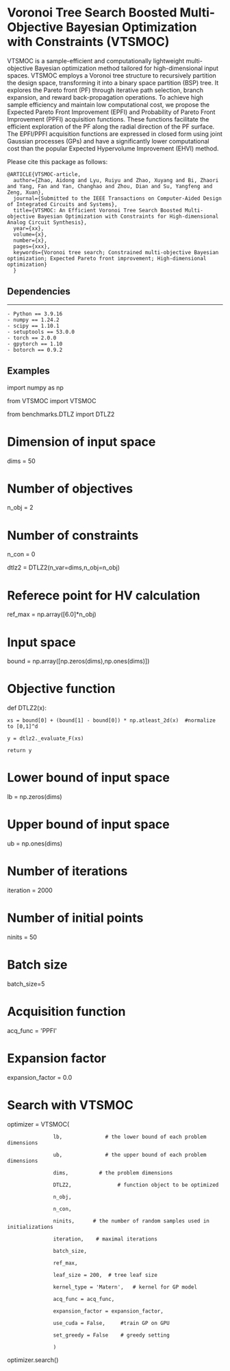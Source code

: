 # Voronoi Tree Search Boosted Multi-Objective Bayesian Optimization with Constraints (VTSMOC)
VTSMOC is a sample-efficient and computationally lightweight multi-objective Bayesian optimization method tailored for high-dimensional input spaces. VTSMOC employs a Voronoi tree structure to recursively partition the design space, transforming it into a binary space partition (BSP) tree. It explores the Pareto front (PF) through iterative path selection, branch expansion, and reward back-propagation operations. To achieve high sample efficiency and maintain low computational cost, we propose the Expected Pareto Front Improvement (EPFI) and Probability of Pareto Front Improvement (PPFI) acquisition functions. These functions facilitate the efficient exploration of the PF along the radial direction of the PF surface. The EPFI/PPFI acquisition functions are expressed in closed form using joint Gaussian processes (GPs) and have a significantly lower computational cost than the popular Expected Hypervolume Improvement (EHVI) method.


Please cite this package as follows: 

```
@ARTICLE{VTSMOC-article,
  author={Zhao, Aidong and Lyu, Ruiyu and Zhao, Xuyang and Bi, Zhaori and Yang, Fan and Yan, Changhao and Zhou, Dian and Su, Yangfeng and Zeng, Xuan},
  journal={Submitted to the IEEE Transactions on Computer-Aided Design of Integrated Circuits and Systems}, 
  title={VTSMOC: An Efficient Voronoi Tree Search Boosted Multi-objective Bayesian Optimization with Constraints for High-dimensional Analog Circuit Synthesis}, 
  year={xx},
  volume={x},
  number={x},
  pages={xxx},
  keywords={Voronoi tree search; Constrained multi-objective Bayesian optimization; Expected Pareto front improvement; High-dimensional optimization}
  }
```


## Dependencies
--------------

    - Python == 3.9.16
    - numpy == 1.24.2
    - scipy == 1.10.1
    - setuptools == 53.0.0
    - torch == 2.0.0
    - gpytorch == 1.10
    - botorch == 0.9.2





## Examples

import numpy as np

from VTSMOC import VTSMOC

from benchmarks.DTLZ import DTLZ2

# Dimension of input space
dims = 50
# Number of objectives
n_obj = 2
# Number of constraints
n_con = 0

dtlz2 = DTLZ2(n_var=dims,n_obj=n_obj)

# Referece point for HV calculation
ref_max = np.array([6.0]*n_obj)

# Input space
bound = np.array([np.zeros(dims),np.ones(dims)])

# Objective function
def DTLZ2(x):

    xs = bound[0] + (bound[1] - bound[0]) * np.atleast_2d(x)  #normalize to [0,1]^d
    
    y = dtlz2._evaluate_F(xs)
    
    return y

# Lower bound of input space
lb = np.zeros(dims)
# Upper bound of input space
ub = np.ones(dims)
# Number of iterations
iteration = 2000
# Number of initial points
ninits = 50

# Batch size
batch_size=5
# Acquisition function
acq_func = 'PPFI'
# Expansion factor
expansion_factor = 0.0

# Search with VTSMOC
optimizer = VTSMOC(

                   lb,              # the lower bound of each problem dimensions

                   ub,              # the upper bound of each problem dimensions

                   dims,          # the problem dimensions

                   DTLZ2,               # function object to be optimized

                   n_obj,

                   n_con,

                   ninits,      # the number of random samples used in initializations 

                   iteration,    # maximal iterations

                   batch_size,

                   ref_max,

                   leaf_size = 200,  # tree leaf size

                   kernel_type = 'Matern',   # kernel for GP model

                   acq_func = acq_func,

                   expansion_factor = expansion_factor,

                   use_cuda = False,     #train GP on GPU

                   set_greedy = False    # greedy setting
                   
                   )

optimizer.search()




